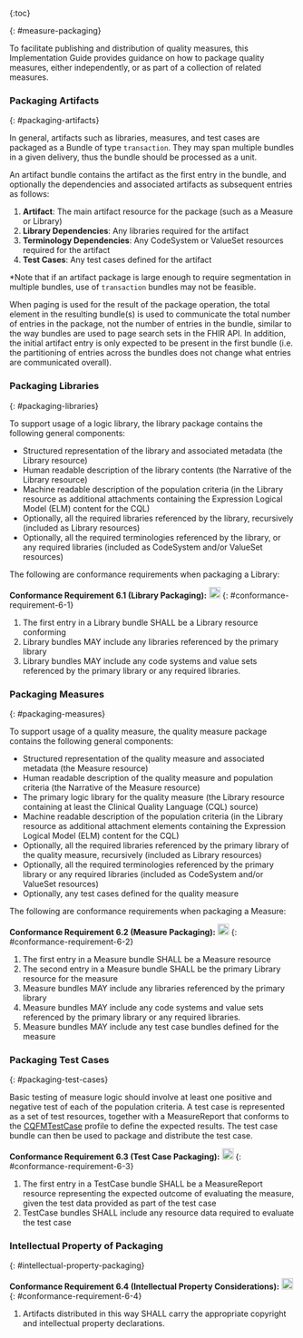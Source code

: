 {:toc}

{: #measure-packaging}

To facilitate publishing and distribution of quality measures, this Implementation Guide
provides guidance on how to package quality measures, either independently, or as part of a collection of related measures.

### Packaging Artifacts
{: #packaging-artifacts}

In general, artifacts such as libraries, measures, and test cases are packaged as a Bundle
of type `transaction`. They may span multiple bundles in a given delivery, thus the bundle should be processed as a unit.

An artifact bundle contains the artifact as the first entry in the bundle, and optionally the
dependencies and associated artifacts as subsequent entries as follows:

1. **Artifact**: The main artifact resource for the package (such as a Measure or Library)
2. **Library Dependencies**: Any libraries required for the artifact
3. **Terminology Dependencies**: Any CodeSystem or ValueSet resources required for the artifact
4. **Test Cases**: Any test cases defined for the artifact

*Note that if an artifact package is large enough to require segmentation in multiple bundles, use of `transaction` bundles may not be feasible.

When paging is used for the result of the package operation, the total element in the resulting bundle(s) is used to communicate the total number of entries in the package, not the number of entries in the bundle, similar to the way bundles are used to page search sets in the FHIR API. In addition, the initial artifact entry is only expected to be present in the first bundle (i.e. the partitioning of entries across the bundles does not change what entries are communicated overall).

### Packaging Libraries
{: #packaging-libraries}

To support usage of a logic library, the library package contains the following general components:

* Structured representation of the library and associated metadata (the Library resource)
* Human readable description of the library contents (the Narrative of the Library resource)
* Machine readable description of the population criteria (in the Library resource as additional attachments containing the Expression Logical Model (ELM) content for the CQL)
* Optionally, all the required libraries referenced by the library, recursively (included as Library resources)
* Optionally, all the required terminologies referenced by the library, or any required libraries (included as CodeSystem and/or ValueSet resources)

The following are conformance requirements when packaging a Library:

**Conformance Requirement 6.1 (Library Packaging):** [<img src="conformance.png" width="20" class="self-link" height="20"/>](#conformance-requirement-6-1)
{: #conformance-requirement-6-1}

  1. The first entry in a Library bundle SHALL be a Library resource conforming
  2. Library bundles MAY include any libraries referenced by the primary library
  3. Library bundles MAY include any code systems and value sets referenced by the primary library or any required libraries.

### Packaging Measures
{: #packaging-measures}

To support usage of a quality measure, the quality measure package contains the following
general components:

* Structured representation of the quality measure and associated metadata (the Measure resource)
* Human readable description of the quality measure and population criteria (the Narrative of the Measure resource)
* The primary logic library for the quality measure (the Library resource containing at least the Clinical Quality Language (CQL) source)
* Machine readable description of the population criteria (in the Library resource as additional attachment elements containing the Expression Logical Model (ELM) content for the CQL)
* Optionally, all the required libraries referenced by the primary library of the quality measure, recursively (included as Library resources)
* Optionally, all the required terminologies referenced by the primary library or any required libraries (included as CodeSystem and/or ValueSet resources)
* Optionally, any test cases defined for the quality measure

The following are conformance requirements when packaging a Measure:

**Conformance Requirement 6.2 (Measure Packaging):** [<img src="conformance.png" width="20" class="self-link" height="20"/>](#conformance-requirement-6-2)
{: #conformance-requirement-6-2}

  1. The first entry in a Measure bundle SHALL be a Measure resource
  2. The second entry in a Measure bundle SHALL be the primary Library resource for the measure
  3. Measure bundles MAY include any libraries referenced by the primary library
  4. Measure bundles MAY include any code systems and value sets referenced by the primary library or any required libraries.
  5. Measure bundles MAY include any test case bundles defined for the measure

### Packaging Test Cases
{: #packaging-test-cases}

Basic testing of measure logic should involve at least one positive and negative test of each of the population criteria. A test case is represented as a set of test resources, together with a MeasureReport that conforms to the [CQFMTestCase](StructureDefinition-test-case-cqfm.html) profile to define the expected results. The test case bundle can then be used to package and distribute the test case.

**Conformance Requirement 6.3 (Test Case Packaging):** [<img src="conformance.png" width="20" class="self-link" height="20"/>](#conformance-requirement-6-3)
{: #conformance-requirement-6-3}

  1. The first entry in a TestCase bundle SHALL be a MeasureReport resource representing the expected outcome of evaluating the measure, given the test data provided as part of the test case
  2. TestCase bundles SHALL include any resource data required to evaluate the test case

### Intellectual Property of Packaging
  {: #intellectual-property-packaging}

**Conformance Requirement 6.4 (Intellectual Property Considerations):** [<img src="conformance.png" width="20" class="self-link" height="20"/>](#conformance-requirement-6-4)
  {: #conformance-requirement-6-4}
  1. Artifacts distributed in this way SHALL carry the appropriate copyright and intellectual property declarations.


